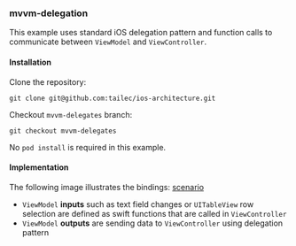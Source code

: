 ### mvvm-delegation
This example uses standard iOS delegation pattern and function calls to communicate between `ViewModel` and `ViewController`.


#### Installation
Clone the repository:

`git clone git@github.com:tailec/ios-architecture.git`

Checkout `mvvm-delegates` branch:

`git checkout mvvm-delegates`

No `pod install` is required in this example.


#### Implementation
The following image illustrates the bindings:
[scenario](example-scenario.png)

- `ViewModel` **inputs** such as text field changes or `UITableView` row selection are defined as swift functions that are called in `ViewController`
- `ViewModel` **outputs** are sending data to `ViewController` using delegation pattern
